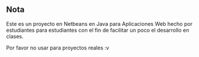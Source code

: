 ## Nota

Este es un proyecto en Netbeans en Java para Aplicaciones Web hecho por 
estudiantes para estudiantes con el fin de facilitar un poco el desarrollo
en clases.

Por favor no usar para proyectos reales :v